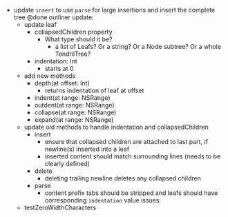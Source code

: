 - update `insert` to use `parse` for large insertions and insert the complete tree @done
outliner update:
	- update leaf
		- collapsedChildren property
			- What type should it be?
				- a list of Leafs? Or a string? Or a Node subtree? Or a whole TendrilTree?
		- indentation: Int
			- starts at 0
	- add new methods
		- depth(at offset: Int)
			- returns indentation of leaf at offset
		- indent(at range: NSRange)
		- outdent(at range: NSRange)
		- collapse(at range: NSRange)
		- expand(at range: NSRange)
	- update old methods to handle indentation and collapsedChildren
		- insert
			- ensure that collapsed children are attached to last part, if newline(s) inserted into a leaf
			- inserted content should match surrounding lines (needs to be clearly defined)
		- delete
			- deleting trailing newline deletes any collapsed children
		- parse
			- content prefix tabs should be stripped and leafs should have corresponding `indentation` value
issues:
	- testZeroWidthCharacters
